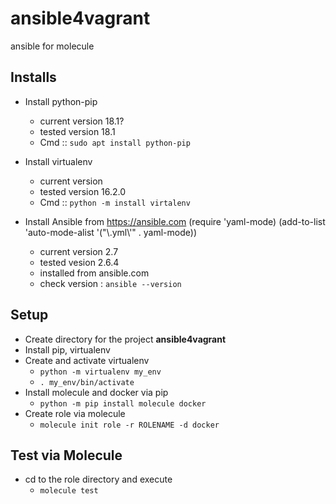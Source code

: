 # ansible4vagrant

ansible for molecule

## Installs

* Install python-pip
  - current version 18.1?
  - tested version 18.1
  - Cmd :: `sudo apt install python-pip`
* Install virtualenv
  - current version 
  - tested version 16.2.0
  - Cmd :: `python -m install virtalenv`
  
* Install Ansible from https://ansible.com    (require 'yaml-mode)
   (add-to-list 'auto-mode-alist '("\\.yml\\'" . yaml-mode))
  - current version 2.7
  - tested vesion 2.6.4
  - installed from ansible.com
  - check version : `ansible --version`

## Setup

* Create directory for the project **ansible4vagrant**
* Install pip, virtualenv
* Create and activate virtualenv
  - `python -m virtualenv my_env`
  - `. my_env/bin/activate`
* Install molecule and docker via pip
  - `python -m pip install molecule docker`
* Create role via molecule
  - `molecule init role -r ROLENAME -d docker`

## Test via Molecule
* cd to the role directory and execute
  - `molecule test`
  
  

